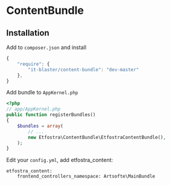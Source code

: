 # ContentBundle

## Installation
Add to `composer.json` and install

```js
{
    "require": {
        "it-blaster/content-bundle": "dev-master"
	},
}
```

Add bundle to `AppKernel.php`
``` php
<?php
// app/AppKernel.php
public function registerBundles()
{
    $bundles = array(
        // ...
        new Etfostra\ContentBundle\EtfostraContentBundle(),
    );
}
```
    
Edit your `config.yml`, add etfostra_content:

    etfostra_content:
        frontend_controllers_namespace: Artsofte\MainBundle